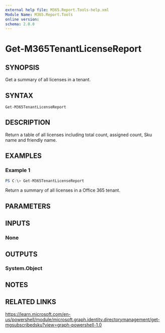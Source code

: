 ```yaml
---
external help file: M365.Report.Tools-help.xml
Module Name: M365.Report.Tools
online version:
schema: 2.0.0
---
```


# Get-M365TenantLicenseReport

## SYNOPSIS
Get a summary of all licenses in a tenant.

## SYNTAX

```
Get-M365TenantLicenseReport
```

## DESCRIPTION
Return a table of all licenses including total count, assigned count, Sku name and friendly name. 

## EXAMPLES

### Example 1
```powershell
PS C:\> Get-M365TenantLicenseReport
```

Return a summary of all licenses in a Office 365 tenant. 

## PARAMETERS

## INPUTS

### None

## OUTPUTS

### System.Object
## NOTES

## RELATED LINKS
https://learn.microsoft.com/en-us/powershell/module/microsoft.graph.identity.directorymanagement/get-mgsubscribedsku?view=graph-powershell-1.0